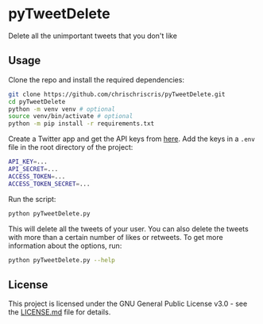# pyTweetDelete

Delete all the unimportant tweets that you don't like

## Usage

Clone the repo and install the required dependencies:

```bash
git clone https://github.com/chrischriscris/pyTweetDelete.git
cd pyTweetDelete
python -m venv venv # optional
source venv/bin/activate # optional
python -m pip install -r requirements.txt
```

Create a Twitter app and get the API keys from [here](https://developer.twitter.com/en/apps). Add the keys in a `.env` file in the root directory of the project:

```bash
API_KEY=...
API_SECRET=...
ACCESS_TOKEN=...
ACCESS_TOKEN_SECRET=...
```

Run the script:

```bash
python pyTweetDelete.py
```

This will delete all the tweets of your user. You can also delete the tweets with more than a certain number of likes or retweets. To get more information about the options, run:

```bash
python pyTweetDelete.py --help
```

## License

This project is licensed under the GNU General Public License v3.0 - see the [LICENSE.md](LICENSE) file for details.
